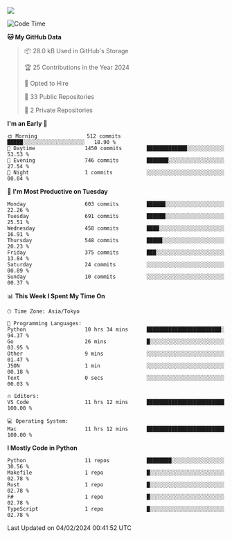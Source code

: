 ![](https://komarev.com/ghpvc/?username=kitagawa-hr)

<!--START_SECTION:waka-->
![Code Time](http://img.shields.io/badge/Code%20Time-773%20hrs%2031%20mins-blue)

**🐱 My GitHub Data** 

> 📦 28.0 kB Used in GitHub's Storage 
 > 
> 🏆 25 Contributions in the Year 2024
 > 
> 💼 Opted to Hire
 > 
> 📜 33 Public Repositories 
 > 
> 🔑 2 Private Repositories 
 > 
**I'm an Early 🐤** 

```text
🌞 Morning                512 commits         █████░░░░░░░░░░░░░░░░░░░░   18.90 % 
🌆 Daytime                1450 commits        █████████████░░░░░░░░░░░░   53.53 % 
🌃 Evening                746 commits         ███████░░░░░░░░░░░░░░░░░░   27.54 % 
🌙 Night                  1 commits           ░░░░░░░░░░░░░░░░░░░░░░░░░   00.04 % 
```
📅 **I'm Most Productive on Tuesday** 

```text
Monday                   603 commits         ██████░░░░░░░░░░░░░░░░░░░   22.26 % 
Tuesday                  691 commits         ██████░░░░░░░░░░░░░░░░░░░   25.51 % 
Wednesday                458 commits         ████░░░░░░░░░░░░░░░░░░░░░   16.91 % 
Thursday                 548 commits         █████░░░░░░░░░░░░░░░░░░░░   20.23 % 
Friday                   375 commits         ███░░░░░░░░░░░░░░░░░░░░░░   13.84 % 
Saturday                 24 commits          ░░░░░░░░░░░░░░░░░░░░░░░░░   00.89 % 
Sunday                   10 commits          ░░░░░░░░░░░░░░░░░░░░░░░░░   00.37 % 
```


📊 **This Week I Spent My Time On** 

```text
🕑︎ Time Zone: Asia/Tokyo

💬 Programming Languages: 
Python                   10 hrs 34 mins      ████████████████████████░   94.37 % 
Go                       26 mins             █░░░░░░░░░░░░░░░░░░░░░░░░   03.95 % 
Other                    9 mins              ░░░░░░░░░░░░░░░░░░░░░░░░░   01.47 % 
JSON                     1 min               ░░░░░░░░░░░░░░░░░░░░░░░░░   00.18 % 
Text                     0 secs              ░░░░░░░░░░░░░░░░░░░░░░░░░   00.03 % 

🔥 Editors: 
VS Code                  11 hrs 12 mins      █████████████████████████   100.00 % 

💻 Operating System: 
Mac                      11 hrs 12 mins      █████████████████████████   100.00 % 
```

**I Mostly Code in Python** 

```text
Python                   11 repos            ████████░░░░░░░░░░░░░░░░░   30.56 % 
Makefile                 1 repo              █░░░░░░░░░░░░░░░░░░░░░░░░   02.78 % 
Rust                     1 repo              █░░░░░░░░░░░░░░░░░░░░░░░░   02.78 % 
F#                       1 repo              █░░░░░░░░░░░░░░░░░░░░░░░░   02.78 % 
TypeScript               1 repo              █░░░░░░░░░░░░░░░░░░░░░░░░   02.78 % 
```




 Last Updated on 04/02/2024 00:41:52 UTC
<!--END_SECTION:waka-->

